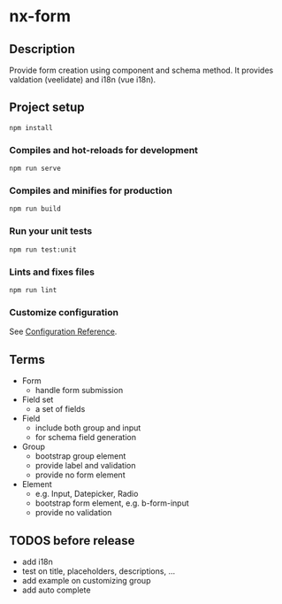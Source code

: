 # nx-form

## Description
Provide form creation using component and schema method. It provides valdation (veelidate) and i18n (vue i18n).

## Project setup
```
npm install
```

### Compiles and hot-reloads for development
```
npm run serve
```

### Compiles and minifies for production
```
npm run build
```

### Run your unit tests
```
npm run test:unit
```

### Lints and fixes files
```
npm run lint
```

### Customize configuration
See [Configuration Reference](https://cli.vuejs.org/config/).

## Terms
- Form
  - handle form submission
- Field set
  - a set of fields
- Field
  - include both group and input
  - for schema field generation
- Group
  - bootstrap group element
  - provide label and validation
  - provide no form element
- Element
  - e.g. Input, Datepicker, Radio
  - bootstrap form element, e.g. b-form-input
  - provide no validation

## TODOS before release
- add i18n
- test on title, placeholders, descriptions, ...
- add example on customizing group
- add auto complete
